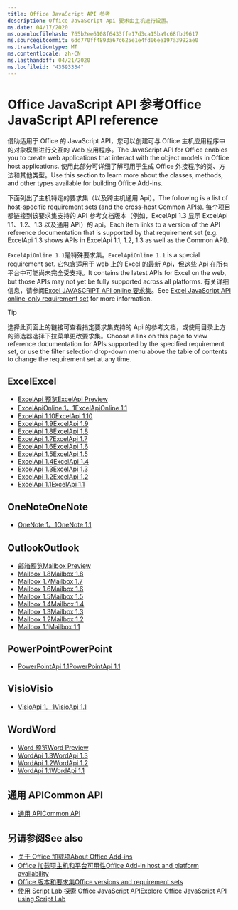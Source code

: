 ```yaml
---
title: Office JavaScript API 参考
description: Office JavaScript Api 要求由主机进行设置。
ms.date: 04/17/2020
ms.openlocfilehash: 765b2ee6108f6433ffe17d3ca15ba9c68fbd9617
ms.sourcegitcommit: 6dd770ff4893a67c625e1e4fd06ee197a3992ae0
ms.translationtype: MT
ms.contentlocale: zh-CN
ms.lasthandoff: 04/21/2020
ms.locfileid: "43593334"
---
```

# <a name="office-javascript-api-reference"></a><span data-ttu-id="2edc5-103">Office JavaScript API 参考</span><span class="sxs-lookup"><span data-stu-id="2edc5-103">Office JavaScript API reference</span></span>

<span data-ttu-id="2edc5-104">借助适用于 Office 的 JavaScript API，您可以创建可与 Office 主机应用程序中的对象模型进行交互的 Web 应用程序。</span><span class="sxs-lookup"><span data-stu-id="2edc5-104">The JavaScript API for Office enables you to create web applications that interact with the object models in Office host applications.</span></span> <span data-ttu-id="2edc5-105">使用此部分可详细了解可用于生成 Office 外接程序的类、方法和其他类型。</span><span class="sxs-lookup"><span data-stu-id="2edc5-105">Use this section to learn more about the classes, methods, and other types available for building Office Add-ins.</span></span>

<span data-ttu-id="2edc5-106">下面列出了主机特定的要求集（以及跨主机通用 Api）。</span><span class="sxs-lookup"><span data-stu-id="2edc5-106">The following is a list of host-specific requirement sets (and the cross-host Common APIs).</span></span> <span data-ttu-id="2edc5-107">每个项目都链接到该要求集支持的 API 参考文档版本（例如，ExcelApi 1.3 显示 ExcelApi 1.1、1.2、1.3 以及通用 API）的 api。</span><span class="sxs-lookup"><span data-stu-id="2edc5-107">Each item links to a version of the API reference documentation that is supported by that requirement set (e.g. ExcelApi 1.3 shows APIs in ExcelApi 1.1, 1.2, 1.3 as well as the Common API).</span></span>

<span data-ttu-id="2edc5-108">`ExcelApiOnline 1.1`是特殊要求集。</span><span class="sxs-lookup"><span data-stu-id="2edc5-108">`ExcelApiOnline 1.1` is a special requirement set.</span></span> <span data-ttu-id="2edc5-109">它包含适用于 web 上的 Excel 的最新 Api，但这些 Api 在所有平台中可能尚未完全受支持。</span><span class="sxs-lookup"><span data-stu-id="2edc5-109">It contains the latest APIs for Excel on the web, but those APIs may not yet be fully supported across all platforms.</span></span> <span data-ttu-id="2edc5-110">有关详细信息，请参阅[Excel JAVASCRIPT API online 要求集](/office/dev/add-ins/reference/requirement-sets/excel-api-online-requirement-set)。</span><span class="sxs-lookup"><span data-stu-id="2edc5-110">See [Excel JavaScript API online-only requirement set](/office/dev/add-ins/reference/requirement-sets/excel-api-online-requirement-set) for more information.</span></span>

> [!TIP]
> <span data-ttu-id="2edc5-111">选择此页面上的链接可查看指定要求集支持的 Api 的参考文档，或使用目录上方的筛选器选择下拉菜单更改要求集。</span><span class="sxs-lookup"><span data-stu-id="2edc5-111">Choose a link on this page to view reference documentation for APIs supported by the specified requirement set, or use the filter selection drop-down menu above the table of contents to change the requirement set at any time.</span></span>

## <a name="excel"></a><span data-ttu-id="2edc5-112">Excel</span><span class="sxs-lookup"><span data-stu-id="2edc5-112">Excel</span></span>

- [<span data-ttu-id="2edc5-113">ExcelApi 预览</span><span class="sxs-lookup"><span data-stu-id="2edc5-113">ExcelApi Preview</span></span>](/javascript/api/excel?view=excel-js-preview)
- [<span data-ttu-id="2edc5-114">ExcelApiOnline 1。1</span><span class="sxs-lookup"><span data-stu-id="2edc5-114">ExcelApiOnline 1.1</span></span>](/javascript/api/excel?view=excel-js-online)
- [<span data-ttu-id="2edc5-115">ExcelApi 1.10</span><span class="sxs-lookup"><span data-stu-id="2edc5-115">ExcelApi 1.10</span></span>](/javascript/api/excel?view=excel-js-1.10)
- [<span data-ttu-id="2edc5-116">ExcelApi 1.9</span><span class="sxs-lookup"><span data-stu-id="2edc5-116">ExcelApi 1.9</span></span>](/javascript/api/excel?view=excel-js-1.9)
- [<span data-ttu-id="2edc5-117">ExcelApi 1.8</span><span class="sxs-lookup"><span data-stu-id="2edc5-117">ExcelApi 1.8</span></span>](/javascript/api/excel?view=excel-js-1.8)
- [<span data-ttu-id="2edc5-118">ExcelApi 1.7</span><span class="sxs-lookup"><span data-stu-id="2edc5-118">ExcelApi 1.7</span></span>](/javascript/api/excel?view=excel-js-1.7)
- [<span data-ttu-id="2edc5-119">ExcelApi 1.6</span><span class="sxs-lookup"><span data-stu-id="2edc5-119">ExcelApi 1.6</span></span>](/javascript/api/excel?view=excel-js-1.6)
- [<span data-ttu-id="2edc5-120">ExcelApi 1.5</span><span class="sxs-lookup"><span data-stu-id="2edc5-120">ExcelApi 1.5</span></span>](/javascript/api/excel?view=excel-js-1.5)
- [<span data-ttu-id="2edc5-121">ExcelApi 1.4</span><span class="sxs-lookup"><span data-stu-id="2edc5-121">ExcelApi 1.4</span></span>](/javascript/api/excel?view=excel-js-1.4)
- [<span data-ttu-id="2edc5-122">ExcelApi 1.3</span><span class="sxs-lookup"><span data-stu-id="2edc5-122">ExcelApi 1.3</span></span>](/javascript/api/excel?view=excel-js-1.3)
- [<span data-ttu-id="2edc5-123">ExcelApi 1.2</span><span class="sxs-lookup"><span data-stu-id="2edc5-123">ExcelApi 1.2</span></span>](/javascript/api/excel?view=excel-js-1.2)
- [<span data-ttu-id="2edc5-124">ExcelApi 1.1</span><span class="sxs-lookup"><span data-stu-id="2edc5-124">ExcelApi 1.1</span></span>](/javascript/api/excel?view=excel-js-1.1)

## <a name="onenote"></a><span data-ttu-id="2edc5-125">OneNote</span><span class="sxs-lookup"><span data-stu-id="2edc5-125">OneNote</span></span>

- [<span data-ttu-id="2edc5-126">OneNote 1。1</span><span class="sxs-lookup"><span data-stu-id="2edc5-126">OneNote 1.1</span></span>](/javascript/api/onenote?view=onenote-js-1.1)

## <a name="outlook"></a><span data-ttu-id="2edc5-127">Outlook</span><span class="sxs-lookup"><span data-stu-id="2edc5-127">Outlook</span></span>

- [<span data-ttu-id="2edc5-128">邮箱预览</span><span class="sxs-lookup"><span data-stu-id="2edc5-128">Mailbox Preview</span></span>](/javascript/api/outlook?view=outlook-js-preview)
- [<span data-ttu-id="2edc5-129">Mailbox 1.8</span><span class="sxs-lookup"><span data-stu-id="2edc5-129">Mailbox 1.8</span></span>](/javascript/api/outlook?view=outlook-js-1.8)
- [<span data-ttu-id="2edc5-130">Mailbox 1.7</span><span class="sxs-lookup"><span data-stu-id="2edc5-130">Mailbox 1.7</span></span>](/javascript/api/outlook?view=outlook-js-1.7)
- [<span data-ttu-id="2edc5-131">Mailbox 1.6</span><span class="sxs-lookup"><span data-stu-id="2edc5-131">Mailbox 1.6</span></span>](/javascript/api/outlook?view=outlook-js-1.6)
- [<span data-ttu-id="2edc5-132">Mailbox 1.5</span><span class="sxs-lookup"><span data-stu-id="2edc5-132">Mailbox 1.5</span></span>](/javascript/api/outlook?view=outlook-js-1.5)
- [<span data-ttu-id="2edc5-133">Mailbox 1.4</span><span class="sxs-lookup"><span data-stu-id="2edc5-133">Mailbox 1.4</span></span>](/javascript/api/outlook?view=outlook-js-1.4)
- [<span data-ttu-id="2edc5-134">Mailbox 1.3</span><span class="sxs-lookup"><span data-stu-id="2edc5-134">Mailbox 1.3</span></span>](/javascript/api/outlook?view=outlook-js-1.3)
- [<span data-ttu-id="2edc5-135">Mailbox 1.2</span><span class="sxs-lookup"><span data-stu-id="2edc5-135">Mailbox 1.2</span></span>](/javascript/api/outlook?view=outlook-js-1.2)
- [<span data-ttu-id="2edc5-136">Mailbox 1.1</span><span class="sxs-lookup"><span data-stu-id="2edc5-136">Mailbox 1.1</span></span>](/javascript/api/outlook?view=outlook-js-1.1)

## <a name="powerpoint"></a><span data-ttu-id="2edc5-137">PowerPoint</span><span class="sxs-lookup"><span data-stu-id="2edc5-137">PowerPoint</span></span>

- [<span data-ttu-id="2edc5-138">PowerPointApi 1.1</span><span class="sxs-lookup"><span data-stu-id="2edc5-138">PowerPointApi 1.1</span></span>](/javascript/api/powerpoint?view=powerpoint-js-1.1)

## <a name="visio"></a><span data-ttu-id="2edc5-139">Visio</span><span class="sxs-lookup"><span data-stu-id="2edc5-139">Visio</span></span>

- [<span data-ttu-id="2edc5-140">VisioApi 1。1</span><span class="sxs-lookup"><span data-stu-id="2edc5-140">VisioApi 1.1</span></span>](/javascript/api/visio?view=visio-js-1.1)

## <a name="word"></a><span data-ttu-id="2edc5-141">Word</span><span class="sxs-lookup"><span data-stu-id="2edc5-141">Word</span></span>

- [<span data-ttu-id="2edc5-142">Word 预览</span><span class="sxs-lookup"><span data-stu-id="2edc5-142">Word Preview</span></span>](/javascript/api/word?view=word-js-preview)
- [<span data-ttu-id="2edc5-143">WordApi 1.3</span><span class="sxs-lookup"><span data-stu-id="2edc5-143">WordApi 1.3</span></span>](/javascript/api/word?view=word-js-1.3)
- [<span data-ttu-id="2edc5-144">WordApi 1.2</span><span class="sxs-lookup"><span data-stu-id="2edc5-144">WordApi 1.2</span></span>](/javascript/api/word?view=word-js-1.2)
- [<span data-ttu-id="2edc5-145">WordApi 1.1</span><span class="sxs-lookup"><span data-stu-id="2edc5-145">WordApi 1.1</span></span>](/javascript/api/word?view=word-js-1.1)

## <a name="common-api"></a><span data-ttu-id="2edc5-146">通用 API</span><span class="sxs-lookup"><span data-stu-id="2edc5-146">Common API</span></span>

- [<span data-ttu-id="2edc5-147">通用 API</span><span class="sxs-lookup"><span data-stu-id="2edc5-147">Common API</span></span>](/javascript/api/office?view=common-js)

## <a name="see-also"></a><span data-ttu-id="2edc5-148">另请参阅</span><span class="sxs-lookup"><span data-stu-id="2edc5-148">See also</span></span>

- [<span data-ttu-id="2edc5-149">关于 Office 加载项</span><span class="sxs-lookup"><span data-stu-id="2edc5-149">About Office Add-ins</span></span>](/office/dev/add-ins/overview)
- [<span data-ttu-id="2edc5-150">Office 加载项主机和平台可用性</span><span class="sxs-lookup"><span data-stu-id="2edc5-150">Office Add-in host and platform availability</span></span>](/office/dev/add-ins/overview/office-add-in-availability)
- [<span data-ttu-id="2edc5-151">Office 版本和要求集</span><span class="sxs-lookup"><span data-stu-id="2edc5-151">Office versions and requirement sets</span></span>](/office/dev/add-ins/develop/office-versions-and-requirement-sets)
- [<span data-ttu-id="2edc5-152">使用 Script Lab 探索 Office JavaScript API</span><span class="sxs-lookup"><span data-stu-id="2edc5-152">Explore Office JavaScript API using Script Lab</span></span>](/office/dev/add-ins/overview/explore-with-script-lab)
